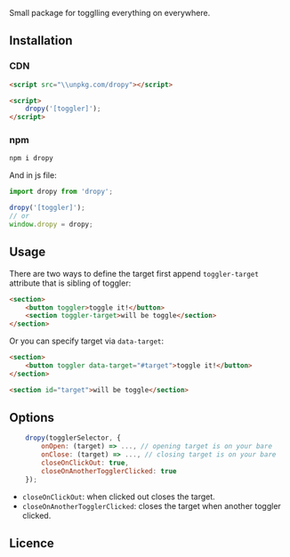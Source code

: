 Small package for togglling everything on everywhere.

## Installation

### CDN
```html
<script src="\\unpkg.com/dropy"></script>

<script>
    dropy('[toggler]');
</script>
```

### npm
```sh
npm i dropy
```

And in js file:
```js
import dropy from 'dropy';

dropy('[toggler]');
// or
window.dropy = dropy;
```

## Usage

There are two ways to define the target first append ```toggler-target``` attribute that is sibling of toggler:
```html
<section>
    <button toggler>toggle it!</button>
    <section toggler-target>will be toggle</section>
</section>
```

Or you can specify target via ```data-target```:
```html
<section>
    <button toggler data-target="#target">toggle it!</button>
</section>

<section id="target">will be toggle</section>
```

## Options
```js
    dropy(togglerSelector, {
        onOpen: (target) => ..., // opening target is on your bare
        onClose: (target) => ..., // closing target is on your bare
        closeOnClickOut: true,
        closeOnAnotherTogglerClicked: true
    });
```

- ```closeOnClickOut```: when clicked out closes the target.
- ```closeOnAnotherTogglerClicked```: closes the target when another toggler clicked.


## Licence
